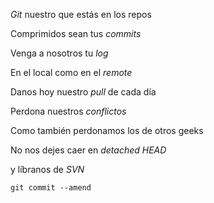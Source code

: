 _Git_ nuestro que estás en los repos

Comprimidos sean tus _commits_

Venga a nosotros tu _log_

En el local como en el _remote_

Danos hoy nuestro _pull_ de cada día

Perdona nuestros _conflictos_

Como también perdonamos los de otros geeks

No nos dejes caer en _detached HEAD_

y líbranos de _SVN_

`git commit --amend`
